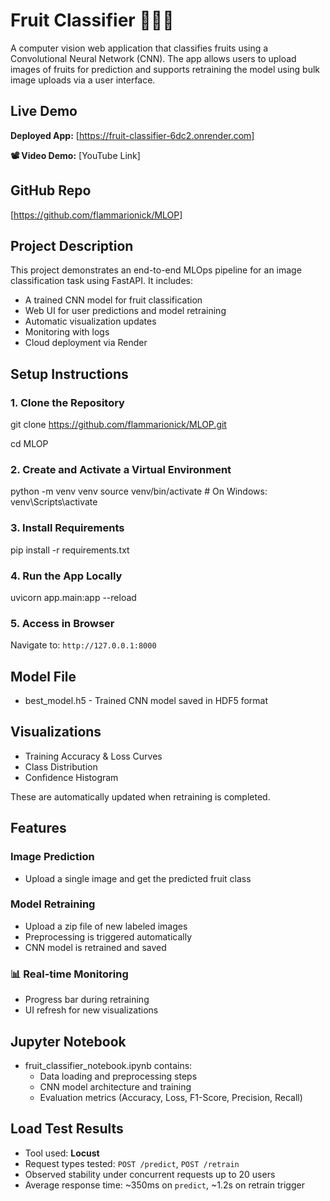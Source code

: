 # Fruit Classifier 🍎🍌🍇

A computer vision web application that classifies fruits using a Convolutional Neural Network (CNN). The app allows users to upload images of fruits for prediction and supports retraining the model using bulk image uploads via a user interface.


## Live Demo

**Deployed App:** [https://fruit-classifier-6dc2.onrender.com]

**📽️ Video Demo:** [YouTube Link]


## GitHub Repo

[https://github.com/flammarionick/MLOP]

## Project Description

This project demonstrates an end-to-end MLOps pipeline for an image classification task using FastAPI. It includes:
- A trained CNN model for fruit classification
- Web UI for user predictions and model retraining
- Automatic visualization updates
- Monitoring with logs
- Cloud deployment via Render



## Setup Instructions

### 1. Clone the Repository

git clone https://github.com/flammarionick/MLOP.git

cd MLOP


### 2. Create and Activate a Virtual Environment

python -m venv venv
source venv/bin/activate  # On Windows: venv\Scripts\activate

### 3. Install Requirements
pip install -r requirements.txt


### 4. Run the App Locally
uvicorn app.main:app --reload

### 5. Access in Browser
Navigate to: `http://127.0.0.1:8000`

##  Model File

- best_model.h5 - Trained CNN model saved in HDF5 format



## Visualizations

- Training Accuracy & Loss Curves  
- Class Distribution  
- Confidence Histogram  

These are automatically updated when retraining is completed.



##  Features

### Image Prediction
- Upload a single image and get the predicted fruit class

### Model Retraining
- Upload a zip file of new labeled images
- Preprocessing is triggered automatically
- CNN model is retrained and saved

### 📊 Real-time Monitoring
- Progress bar during retraining
- UI refresh for new visualizations


## Jupyter Notebook

- fruit_classifier_notebook.ipynb contains:
  - Data loading and preprocessing steps
  - CNN model architecture and training
  - Evaluation metrics (Accuracy, Loss, F1-Score, Precision, Recall)



## Load Test Results

- Tool used: **Locust**
- Request types tested: `POST /predict`, `POST /retrain`
- Observed stability under concurrent requests up to 20 users
- Average response time: ~350ms on `predict`, ~1.2s on retrain trigger
